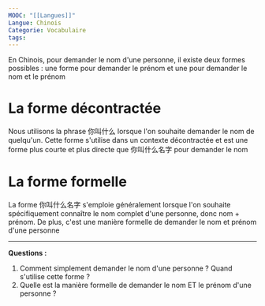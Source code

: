 ```yaml
---
MOOC: "[[Langues]]"
Langue: Chinois
Categorie: Vocabulaire
tags:
---
```

En Chinois, pour demander le nom d'une personne, il existe deux formes possibles : une forme pour demander le prénom et une pour demander le nom et le prénom

# La forme décontractée
Nous utilisons la phrase 你叫什么 lorsque l'on souhaite demander le nom de quelqu'un. Cette forme s'utilise dans un contexte décontractée et est une forme plus courte et plus directe que 你叫什么名字 pour demander le nom

# La forme formelle
La forme 你叫什么名字 s'emploie généralement lorsque l'on souhaite spécifiquement connaître le nom complet d'une personne, donc nom + prénom. De plus, c'est une manière formelle de demander le nom et prénom d'une personne

---
**Questions :**
1. Comment simplement demander le nom d'une personne ? Quand s'utilise cette forme ?
2. Quelle est la manière formelle de demander le nom ET le prénom d'une personne ?